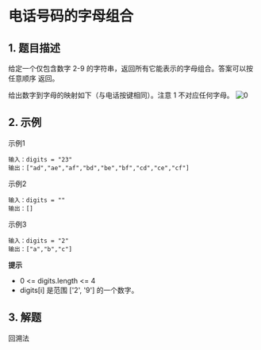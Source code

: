 # 电话号码的字母组合

## 1. 题目描述
给定一个仅包含数字 2-9 的字符串，返回所有它能表示的字母组合。答案可以按 任意顺序 返回。

给出数字到字母的映射如下（与电话按键相同）。注意 1 不对应任何字母。
![0](https://assets.leetcode-cn.com/aliyun-lc-upload/uploads/2021/11/09/200px-telephone-keypad2svg.png)

## 2. 示例
示例1
```
输入：digits = "23"
输出：["ad","ae","af","bd","be","bf","cd","ce","cf"]
```

示例2
```
输入：digits = ""
输出：[]
```

示例3
```
输入：digits = "2"
输出：["a","b","c"]
```

**提示**  
- 0 <= digits.length <= 4
- digits[i] 是范围 ['2', '9'] 的一个数字。

## 3. 解题
回溯法